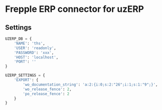 # Frepple ERP connector for uzERP

## Settings

```python
UZERP_DB = {
	'NAME': 'ths',
	'USER': 'readonly',
	'PASSWORD': 'xxx',
	'HOST': 'localhost',
	'PORT': ''
}

UZERP_SETTINGS = {
	'EXPORT': {
		'wo_documentation_string': 'a:2:{i:0;s:2:"26";i:1;s:1:"9";}',
		'wo_release_fence': 2,
		'po_release_fence': 2
	}
}
```